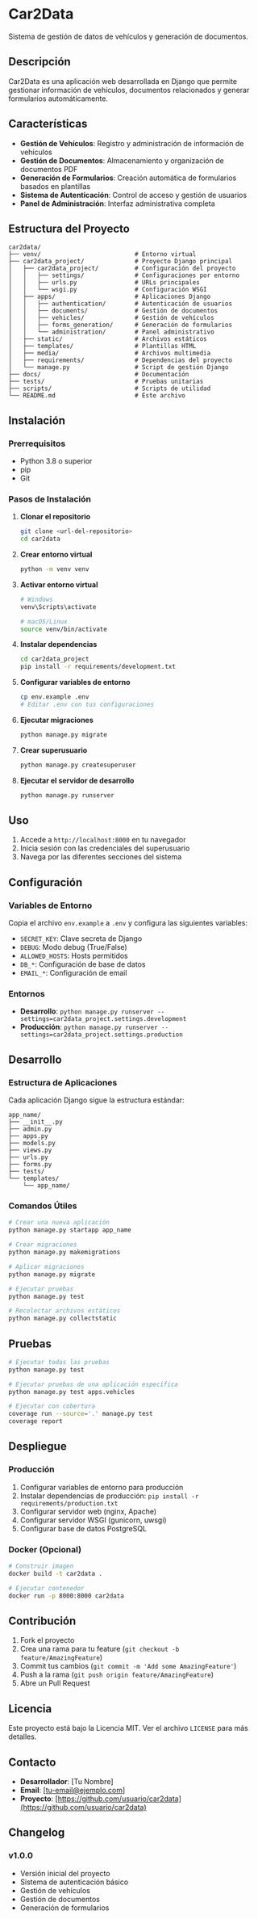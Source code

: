 # Car2Data

Sistema de gestión de datos de vehículos y generación de documentos.

## Descripción

Car2Data es una aplicación web desarrollada en Django que permite gestionar información de vehículos, documentos relacionados y generar formularios automáticamente.

## Características

- **Gestión de Vehículos**: Registro y administración de información de vehículos
- **Gestión de Documentos**: Almacenamiento y organización de documentos PDF
- **Generación de Formularios**: Creación automática de formularios basados en plantillas
- **Sistema de Autenticación**: Control de acceso y gestión de usuarios
- **Panel de Administración**: Interfaz administrativa completa

## Estructura del Proyecto

```
car2data/
├── venv/                          # Entorno virtual
├── car2data_project/              # Proyecto Django principal
│   ├── car2data_project/          # Configuración del proyecto
│   │   ├── settings/              # Configuraciones por entorno
│   │   ├── urls.py                # URLs principales
│   │   └── wsgi.py                # Configuración WSGI
│   ├── apps/                      # Aplicaciones Django
│   │   ├── authentication/        # Autenticación de usuarios
│   │   ├── documents/             # Gestión de documentos
│   │   ├── vehicles/              # Gestión de vehículos
│   │   ├── forms_generation/      # Generación de formularios
│   │   └── administration/        # Panel administrativo
│   ├── static/                    # Archivos estáticos
│   ├── templates/                 # Plantillas HTML
│   ├── media/                     # Archivos multimedia
│   ├── requirements/              # Dependencias del proyecto
│   └── manage.py                  # Script de gestión Django
├── docs/                          # Documentación
├── tests/                         # Pruebas unitarias
├── scripts/                       # Scripts de utilidad
└── README.md                      # Este archivo
```

## Instalación

### Prerrequisitos

- Python 3.8 o superior
- pip
- Git

### Pasos de Instalación

1. **Clonar el repositorio**
   ```bash
   git clone <url-del-repositorio>
   cd car2data
   ```

2. **Crear entorno virtual**
   ```bash
   python -m venv venv
   ```

3. **Activar entorno virtual**
   ```bash
   # Windows
   venv\Scripts\activate
   
   # macOS/Linux
   source venv/bin/activate
   ```

4. **Instalar dependencias**
   ```bash
   cd car2data_project
   pip install -r requirements/development.txt
   ```

5. **Configurar variables de entorno**
   ```bash
   cp env.example .env
   # Editar .env con tus configuraciones
   ```

6. **Ejecutar migraciones**
   ```bash
   python manage.py migrate
   ```

7. **Crear superusuario**
   ```bash
   python manage.py createsuperuser
   ```

8. **Ejecutar el servidor de desarrollo**
   ```bash
   python manage.py runserver
   ```

## Uso

1. Accede a `http://localhost:8000` en tu navegador
2. Inicia sesión con las credenciales del superusuario
3. Navega por las diferentes secciones del sistema

## Configuración

### Variables de Entorno

Copia el archivo `env.example` a `.env` y configura las siguientes variables:

- `SECRET_KEY`: Clave secreta de Django
- `DEBUG`: Modo debug (True/False)
- `ALLOWED_HOSTS`: Hosts permitidos
- `DB_*`: Configuración de base de datos
- `EMAIL_*`: Configuración de email

### Entornos

- **Desarrollo**: `python manage.py runserver --settings=car2data_project.settings.development`
- **Producción**: `python manage.py runserver --settings=car2data_project.settings.production`

## Desarrollo

### Estructura de Aplicaciones

Cada aplicación Django sigue la estructura estándar:

```
app_name/
├── __init__.py
├── admin.py
├── apps.py
├── models.py
├── views.py
├── urls.py
├── forms.py
├── tests/
└── templates/
    └── app_name/
```

### Comandos Útiles

```bash
# Crear una nueva aplicación
python manage.py startapp app_name

# Crear migraciones
python manage.py makemigrations

# Aplicar migraciones
python manage.py migrate

# Ejecutar pruebas
python manage.py test

# Recolectar archivos estáticos
python manage.py collectstatic
```

## Pruebas

```bash
# Ejecutar todas las pruebas
python manage.py test

# Ejecutar pruebas de una aplicación específica
python manage.py test apps.vehicles

# Ejecutar con cobertura
coverage run --source='.' manage.py test
coverage report
```

## Despliegue

### Producción

1. Configurar variables de entorno para producción
2. Instalar dependencias de producción: `pip install -r requirements/production.txt`
3. Configurar servidor web (nginx, Apache)
4. Configurar servidor WSGI (gunicorn, uwsgi)
5. Configurar base de datos PostgreSQL

### Docker (Opcional)

```bash
# Construir imagen
docker build -t car2data .

# Ejecutar contenedor
docker run -p 8000:8000 car2data
```

## Contribución

1. Fork el proyecto
2. Crea una rama para tu feature (`git checkout -b feature/AmazingFeature`)
3. Commit tus cambios (`git commit -m 'Add some AmazingFeature'`)
4. Push a la rama (`git push origin feature/AmazingFeature`)
5. Abre un Pull Request

## Licencia

Este proyecto está bajo la Licencia MIT. Ver el archivo `LICENSE` para más detalles.

## Contacto

- **Desarrollador**: [Tu Nombre]
- **Email**: [tu-email@ejemplo.com]
- **Proyecto**: [https://github.com/usuario/car2data](https://github.com/usuario/car2data)

## Changelog

### v1.0.0
- Versión inicial del proyecto
- Sistema de autenticación básico
- Gestión de vehículos
- Gestión de documentos
- Generación de formularios
